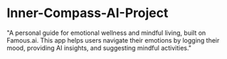 # Inner-Compass-AI-Project
"A personal guide for emotional wellness and mindful living, built on Famous.ai. This app helps users navigate their emotions by logging their mood, providing AI insights, and suggesting mindful activities."
